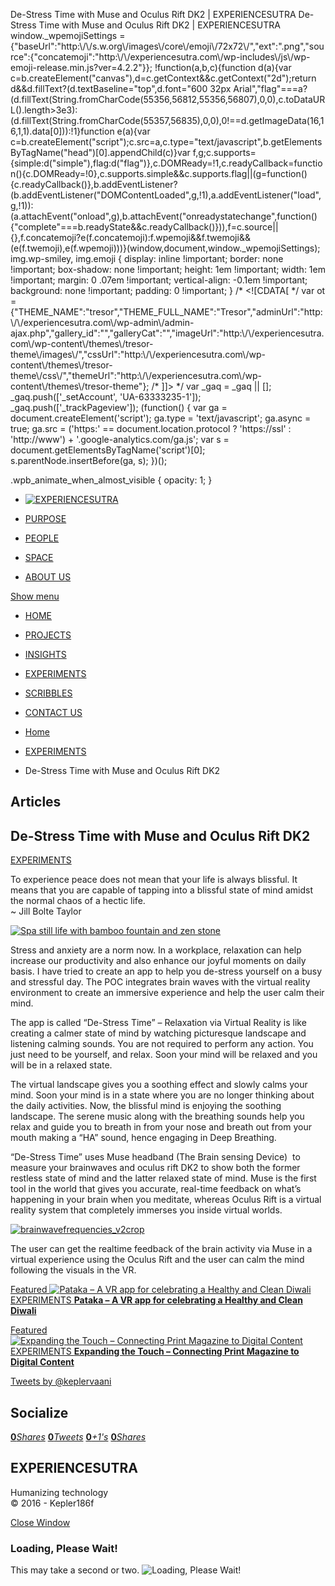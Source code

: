 De-Stress Time with Muse and Oculus Rift DK2 | EXPERIENCESUTRA                         De-Stress Time with Muse and Oculus Rift DK2 | EXPERIENCESUTRA     window.\_wpemojiSettings = {"baseUrl":"http:\\/\\/s.w.org\\/images\\/core\\/emoji\\/72x72\\/","ext":".png","source":{"concatemoji":"http:\\/\\/experiencesutra.com\\/wp-includes\\/js\\/wp-emoji-release.min.js?ver=4.2.2"}}; !function(a,b,c){function d(a){var c=b.createElement("canvas"),d=c.getContext&&c.getContext("2d");return d&&d.fillText?(d.textBaseline="top",d.font="600 32px Arial","flag"===a?(d.fillText(String.fromCharCode(55356,56812,55356,56807),0,0),c.toDataURL().length>3e3):(d.fillText(String.fromCharCode(55357,56835),0,0),0!==d.getImageData(16,16,1,1).data\[0\])):!1}function e(a){var c=b.createElement("script");c.src=a,c.type="text/javascript",b.getElementsByTagName("head")\[0\].appendChild(c)}var f,g;c.supports={simple:d("simple"),flag:d("flag")},c.DOMReady=!1,c.readyCallback=function(){c.DOMReady=!0},c.supports.simple&&c.supports.flag||(g=function(){c.readyCallback()},b.addEventListener?(b.addEventListener("DOMContentLoaded",g,!1),a.addEventListener("load",g,!1)):(a.attachEvent("onload",g),b.attachEvent("onreadystatechange",function(){"complete"===b.readyState&&c.readyCallback()})),f=c.source||{},f.concatemoji?e(f.concatemoji):f.wpemoji&&f.twemoji&&(e(f.twemoji),e(f.wpemoji)))}(window,document,window.\_wpemojiSettings);   img.wp-smiley, img.emoji { display: inline !important; border: none !important; box-shadow: none !important; height: 1em !important; width: 1em !important; margin: 0 .07em !important; vertical-align: -0.1em !important; background: none !important; padding: 0 !important; }                 /\* <!\[CDATA\[ \*/ var ot = {"THEME\_NAME":"tresor","THEME\_FULL\_NAME":"Tresor","adminUrl":"http:\\/\\/experiencesutra.com\\/wp-admin\\/admin-ajax.php","gallery\_id":"","galleryCat":"","imageUrl":"http:\\/\\/experiencesutra.com\\/wp-content\\/themes\\/tresor-theme\\/images\\/","cssUrl":"http:\\/\\/experiencesutra.com\\/wp-content\\/themes\\/tresor-theme\\/css\\/","themeUrl":"http:\\/\\/experiencesutra.com\\/wp-content\\/themes\\/tresor-theme"}; /\* \]\]> \*/             var \_gaq = \_gaq || \[\]; \_gaq.push(\['\_setAccount', 'UA-63333235-1'\]); \_gaq.push(\['\_trackPageview'\]); (function() { var ga = document.createElement('script'); ga.type = 'text/javascript'; ga.async = true; ga.src = ('https:' == document.location.protocol ? 'https://ssl' : 'http://www') + '.google-analytics.com/ga.js'; var s = document.getElementsByTagName('script')\[0\]; s.parentNode.insertBefore(ga, s); })();     

.wpb\_animate\_when\_almost\_visible { opacity: 1; }

*   [![EXPERIENCESUTRA](/wp-content/themes/tresor-theme/images/logo.png)](http://experiencesutra.com/)

*   [PURPOSE](http://experiencesutra.com/purpose/)
*   [PEOPLE](http://experiencesutra.com/people/)
*   [SPACE](http://experiencesutra.com/gallery/space/)
*   [ABOUT US](http://experiencesutra.com/about-us/)

 [Show menu](#dat-menu)

*   [HOME](http://experiencesutra.com/)
*   [PROJECTS](http://experiencesutra.com/category/projects/)
*   [INSIGHTS](http://experiencesutra.com/category/insights/)
*   [EXPERIMENTS](http://experiencesutra.com/category/experiments/)
*   [SCRIBBLES](http://experiencesutra.com/category/scribbles/)
*   [CONTACT US](http://experiencesutra.com/contact-us/)

*   [Home](http://experiencesutra.com)
*   [EXPERIMENTS](http://experiencesutra.com/category/experiments/)
*   De-Stress Time with Muse and Oculus Rift DK2

Articles
--------

De-Stress Time with Muse and Oculus Rift DK2
--------------------------------------------

[EXPERIMENTS](http://experiencesutra.com/category/experiments/)

To experience peace does not mean that your life is always blissful. It means that you are capable of tapping into a blissful state of mind amidst the normal chaos of a hectic life.  
~ Jill Bolte Taylor

[![Spa still life with bamboo fountain and zen stone](http://experiencesutra.com/wp-content/uploads/2017/08/b4974423762c89d44d4f0231ca9c6e03-1024x683.jpg)](http://experiencesutra.com/wp-content/uploads/2017/08/b4974423762c89d44d4f0231ca9c6e03.jpg)

Stress and anxiety are a norm now. In a workplace, relaxation can help increase our productivity and also enhance our joyful moments on daily basis. I have tried to create an app to help you de-stress yourself on a busy and stressful day. The POC integrates brain waves with the virtual reality environment to create an immersive experience and help the user calm their mind.

The app is called “De-Stress Time” – Relaxation via Virtual Reality is like creating a calmer state of mind by watching picturesque landscape and listening calming sounds. You are not required to perform any action. You just need to be yourself, and relax. Soon your mind will be relaxed and you will be in a relaxed state.

The virtual landscape gives you a soothing effect and slowly calms your mind. Soon your mind is in a state where you are no longer thinking about the daily activities. Now, the blissful mind is enjoying the soothing landscape. The serene music along with the breathing sounds help you relax and guide you to breath in from your nose and breath out from your mouth making a “HA” sound, hence engaging in Deep Breathing.

“De-Stress Time” uses Muse headband (The Brain sensing Device)  to measure your brainwaves and oculus rift DK2 to show both the former restless state of mind and the latter relaxed state of mind. Muse is the first tool in the world that gives you accurate, real-time feedback on what’s happening in your brain when you meditate, whereas Oculus Rift is a virtual reality system that completely immerses you inside virtual worlds.

[![brainwavefrequencies_v2crop](http://experiencesutra.com/wp-content/uploads/2017/08/brainwavefrequencies_v2crop.png)](http://experiencesutra.com/wp-content/uploads/2017/08/brainwavefrequencies_v2crop.png)

The user can get the realtime feedback of the brain activity via Muse in a virtual experience using the Oculus Rift and the user can calm the mind following the visuals in the VR.

[Featured ![Pataka – A VR app for celebrating a Healthy and Clean Diwali](http://experiencesutra.com/wp-content/uploads/2017/11/Detail-4-397x310_c.png)   EXPERIMENTS **Pataka – A VR app for celebrating a Healthy and Clean Diwali**](http://experiencesutra.com/experiments/pataka-a-vr-app-for-celebrating-a-healthy-and-clean-diwali/) 

[Featured ![Expanding the Touch – Connecting Print Magazine to Digital Content](http://experiencesutra.com/wp-content/uploads/2018/05/IMG_0370-397x310_c.jpg)   EXPERIMENTS **Expanding the Touch – Connecting Print Magazine to Digital Content**](http://experiencesutra.com/experiments/expanding-the-touch-connecting-print-magazine-to-digital-content/) 

[Tweets by @keplervaani](https://twitter.com/twitterdev)

Socialize
---------

[**0**_Shares_](http://www.facebook.com/sharer/sharer.php?u=http://experiencesutra.com) [**0**_Tweets_](#) [**0**_+1's_](https://plus.google.com/share?url=http://experiencesutra.com) [**0**_Shares_](http://www.linkedin.com/shareArticle?mini=true&url=http://experiencesutra.com&title=EXPERIENCESUTRA+-+Humanizing+Technology)

EXPERIENCESUTRA
---------------

Humanizing technology  
© 2016 - Kepler186f

[Close Window](#)

### Loading, Please Wait!

This may take a second or two. ![Loading, Please Wait!](http://experiencesutra.com/wp-content/themes/tresor-theme/images/loading.gif "Loading, Please Wait!")